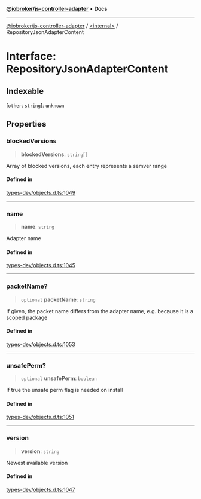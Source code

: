 [**@iobroker/js-controller-adapter**](../../README.md) • **Docs**

***

[@iobroker/js-controller-adapter](../../globals.md) / [\<internal\>](../README.md) / RepositoryJsonAdapterContent

# Interface: RepositoryJsonAdapterContent

## Indexable

 \[`other`: `string`\]: `unknown`

## Properties

### blockedVersions

> **blockedVersions**: `string`[]

Array of blocked versions, each entry represents a semver range

#### Defined in

[types-dev/objects.d.ts:1049](https://github.com/ioBroker/ioBroker.js-controller/blob/8ad7f66ced81c171aa99d76496fa607acde05189/packages/types-dev/objects.d.ts#L1049)

***

### name

> **name**: `string`

Adapter name

#### Defined in

[types-dev/objects.d.ts:1045](https://github.com/ioBroker/ioBroker.js-controller/blob/8ad7f66ced81c171aa99d76496fa607acde05189/packages/types-dev/objects.d.ts#L1045)

***

### packetName?

> `optional` **packetName**: `string`

If given, the packet name differs from the adapter name, e.g. because it is a scoped package

#### Defined in

[types-dev/objects.d.ts:1053](https://github.com/ioBroker/ioBroker.js-controller/blob/8ad7f66ced81c171aa99d76496fa607acde05189/packages/types-dev/objects.d.ts#L1053)

***

### unsafePerm?

> `optional` **unsafePerm**: `boolean`

If true the unsafe perm flag is needed on install

#### Defined in

[types-dev/objects.d.ts:1051](https://github.com/ioBroker/ioBroker.js-controller/blob/8ad7f66ced81c171aa99d76496fa607acde05189/packages/types-dev/objects.d.ts#L1051)

***

### version

> **version**: `string`

Newest available version

#### Defined in

[types-dev/objects.d.ts:1047](https://github.com/ioBroker/ioBroker.js-controller/blob/8ad7f66ced81c171aa99d76496fa607acde05189/packages/types-dev/objects.d.ts#L1047)
